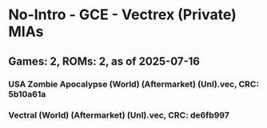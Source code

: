 # No-Intro - GCE - Vectrex (Private) MIAs
## Games: 2, ROMs: 2, as of 2025-07-16

### USA Zombie Apocalypse (World) (Aftermarket) (Unl).vec, CRC: 5b10a61a
### Vectral (World) (Aftermarket) (Unl).vec, CRC: de6fb997
